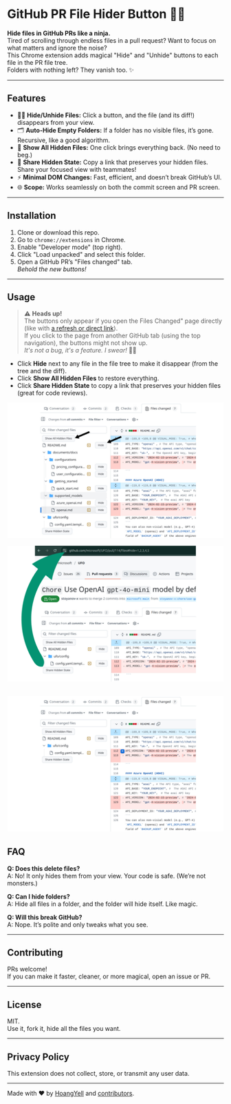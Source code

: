 # GitHub PR File Hider Button 🚫📄

**Hide files in GitHub PRs like a ninja.**  
Tired of scrolling through endless files in a pull request? Want to focus on what matters and ignore the noise?  
This Chrome extension adds magical "Hide" and "Unhide" buttons to each file in the PR file tree.  
Folders with nothing left? They vanish too. ✨

---

## Features

- 🕵️‍♂️ **Hide/Unhide Files:** Click a button, and the file (and its diff!) disappears from your view.
- 🗂️ **Auto-Hide Empty Folders:** If a folder has no visible files, it’s gone. Recursive, like a good algorithm.
- 👀 **Show All Hidden Files:** One click brings everything back. (No need to beg.)
- 🔗 **Share Hidden State:** Copy a link that preserves your hidden files. Share your focused view with teammates!
- ⚡ **Minimal DOM Changes:** Fast, efficient, and doesn’t break GitHub’s UI.
- 🌐 **Scope:** Works seamlessly on both the commit screen and PR screen.

---

## Installation

1. Clone or download this repo.
2. Go to `chrome://extensions` in Chrome.
3. Enable "Developer mode" (top right).
4. Click "Load unpacked" and select this folder.
5. Open a GitHub PR’s "Files changed" tab.  
   _Behold the new buttons!_

---

## Usage

> ⚠️ **Heads up!**  
> The buttons only appear if you open the Files Changed" page directly (like with [a refresh or direct link](https://github.com/HoangYell/github-pr-file-hider-button/pull/1/files)).  
> If you click to the page from another GitHub tab (using the top navigation), the buttons might not show up.  
> _It's not a bug, it's a feature. I swear!_ 🐞👻

- Click **Hide** next to any file in the file tree to make it disappear (from the tree and the diff).
- Click **Show All Hidden Files** to restore everything.
- Click **Share Hidden State** to copy a link that preserves your hidden files (great for code reviews).

![Hide Buttons](https://github.com/HoangYell/github-pr-file-hider-button/blob/main/images_note/Hide%20Share%20buttons.png)

![Share Hidden Files](https://github.com/HoangYell/github-pr-file-hider-button/blob/main/images_note/Share%20Hidden%20State.png)

![Result](https://github.com/HoangYell/github-pr-file-hider-button/blob/main/images_note/Hidden%20Files.jpg)
---

## FAQ

**Q: Does this delete files?**  
A: No! It only hides them from your view. Your code is safe. (We’re not monsters.)

**Q: Can I hide folders?**  
A: Hide all files in a folder, and the folder will hide itself. Like magic.

**Q: Will this break GitHub?**  
A: Nope. It’s polite and only tweaks what you see.

---

## Contributing

PRs welcome!  
If you can make it faster, cleaner, or more magical, open an issue or PR.

---

## License

MIT.  
Use it, fork it, hide all the files you want.

---

## Privacy Policy

This extension does not collect, store, or transmit any user data.

---

Made with ❤️ by [HoangYell](https://hoangyell.com/) and [contributors](https://github.com/HoangYell/github-pr-file-hider-button/graphs/contributors).
